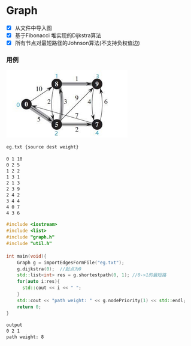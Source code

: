 # Graph

- [x] 从文件中导入图
- [x] 基于Fibonacci 堆实现的Dijkstra算法
- [x] 所有节点对最短路径的Johnson算法(不支持负权值边)

### 用例

 ![gra](gra.jpg)

```
eg.txt {source dest weight}

0 1 10
0 2 5
1 2 2
1 3 1
2 1 3
2 3 9
2 4 2
3 4 4
4 0 7
4 3 6
```
```c++
#include <iostream>
#include <list>
#include "graph.h"
#include "util.h"

int main(void){
	Graph g = importEdgesFormFile("eg.txt");
	g.dijkstra(0);	//起点为0
 	std::list<int> res = g.shortestpath(0, 1); //0->1的最短路
  	for(auto i:res){
      std::cout << i << " ";
  	}
  	std::cout << "path weight: " << g.nodePriority(1) << std::endl;
  	return 0;
}
```

```
output
0 2 1
path weight: 8
```
